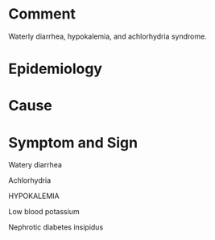 # Comment

Waterly diarrhea, hypokalemia, and achlorhydria syndrome.

# Epidemiology

# Cause

# Symptom and Sign

Watery diarrhea

Achlorhydria

HYPOKALEMIA

Low blood potassium

Nephrotic diabetes insipidus
